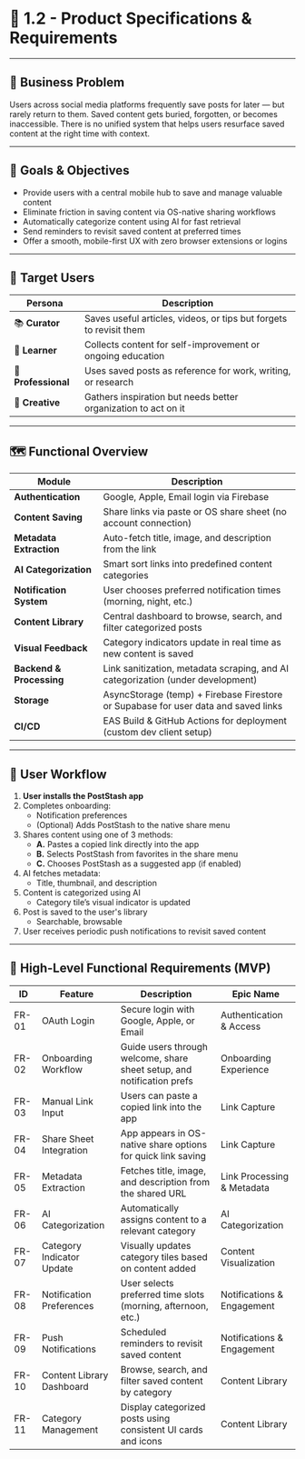 # 📄 1.2 - Product Specifications & Requirements

---

## 🧠 Business Problem

Users across social media platforms frequently save posts for later — but rarely return to them. Saved content gets buried, forgotten, or becomes inaccessible. There is no unified system that helps users resurface saved content at the right time with context.

---

## 🎯 Goals & Objectives

- Provide users with a central mobile hub to save and manage valuable content
- Eliminate friction in saving content via OS-native sharing workflows
- Automatically categorize content using AI for fast retrieval
- Send reminders to revisit saved content at preferred times
- Offer a smooth, mobile-first UX with zero browser extensions or logins

---

## 👤 Target Users

| Persona      | Description |
|--------------|-------------|
| 📚 **Curator** | Saves useful articles, videos, or tips but forgets to revisit them |
| 🧠 **Learner** | Collects content for self-improvement or ongoing education |
| 💼 **Professional** | Uses saved posts as reference for work, writing, or research |
| 🎨 **Creative** | Gathers inspiration but needs better organization to act on it |

---

## 🗺️ Functional Overview

| Module                  | Description |
|-------------------------|-------------|
| **Authentication**      | Google, Apple, Email login via Firebase |
| **Content Saving**      | Share links via paste or OS share sheet (no account connection) |
| **Metadata Extraction** | Auto-fetch title, image, and description from the link |
| **AI Categorization**   | Smart sort links into predefined content categories |
| **Notification System** | User chooses preferred notification times (morning, night, etc.) |
| **Content Library**     | Central dashboard to browse, search, and filter categorized posts |
| **Visual Feedback**     | Category indicators update in real time as new content is saved |
| **Backend & Processing**| Link sanitization, metadata scraping, and AI categorization (under development) |
| **Storage**             | AsyncStorage (temp) + Firebase Firestore or Supabase for user data and saved links |
| **CI/CD**               | EAS Build & GitHub Actions for deployment (custom dev client setup) |

---

## 🔁 User Workflow

1. **User installs the PostStash app**
2. Completes onboarding:
   - Notification preferences
   - (Optional) Adds PostStash to the native share menu
3. Shares content using one of 3 methods:
   - **A.** Pastes a copied link directly into the app
   - **B.** Selects PostStash from favorites in the share menu
   - **C.** Chooses PostStash as a suggested app (if enabled)
4. AI fetches metadata:
   - Title, thumbnail, and description
5. Content is categorized using AI
   - Category tile’s visual indicator is updated
6. Post is saved to the user's library
   - Searchable, browsable
7. User receives periodic push notifications to revisit saved content

---

## 📌 High-Level Functional Requirements (MVP)

| ID    | Feature                    | Description                                                                 | Epic Name                      |
|-------|----------------------------|-----------------------------------------------------------------------------|--------------------------------|
| FR-01 | OAuth Login                | Secure login with Google, Apple, or Email                                   | Authentication & Access        |
| FR-02 | Onboarding Workflow        | Guide users through welcome, share sheet setup, and notification prefs      | Onboarding Experience          |
| FR-03 | Manual Link Input          | Users can paste a copied link into the app                                  | Link Capture                    |
| FR-04 | Share Sheet Integration    | App appears in OS-native share options for quick link saving                | Link Capture                    |
| FR-05 | Metadata Extraction        | Fetches title, image, and description from the shared URL                   | Link Processing & Metadata     |
| FR-06 | AI Categorization          | Automatically assigns content to a relevant category                        | AI Categorization              |
| FR-07 | Category Indicator Update  | Visually updates category tiles based on content added                      | Content Visualization          |
| FR-08 | Notification Preferences   | User selects preferred time slots (morning, afternoon, etc.)                | Notifications & Engagement     |
| FR-09 | Push Notifications         | Scheduled reminders to revisit saved content                                | Notifications & Engagement     |
| FR-10 | Content Library Dashboard  | Browse, search, and filter saved content by category                        | Content Library                |
| FR-11 | Category Management        | Display categorized posts using consistent UI cards and icons               | Content Library                
